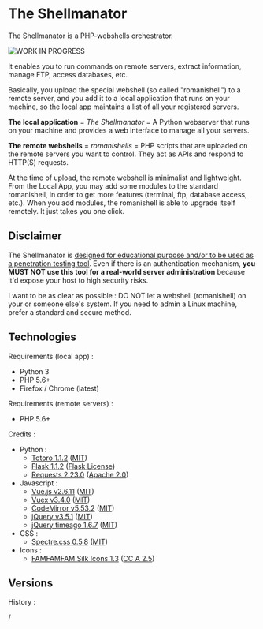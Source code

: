 # The Shellmanator

The Shellmanator is a PHP-webshells orchestrator.

![WORK IN PROGRESS](https://lh3.googleusercontent.com/qCbfU3gxX76gR5LCV3yCr-JcMa6B_r5PJhe736LZRXnHx0jTxWA47PPmwqUq5jSMSuM)

It enables you to run commands on remote servers, extract information, manage
FTP, access databases, etc.

Basically, you upload the special webshell (so called "romanishell") to a
remote server, and you add it to a local application that runs on your machine,
so the local app maintains a list of all your registered servers.

**The local application** = *The Shellmanator* = A Python webserver that runs
on your machine and provides a web interface to manage all your servers.

**The remote webshells** = *romanishells* = PHP scripts that are uploaded on
the remote servers you want to control. They act as APIs and respond to
HTTP(S) requests.

At the time of upload, the remote webshell is minimalist and lightweight.
From the Local App, you may add some modules to the standard romanishell, in
order to get more features (terminal, ftp, database access, etc.).
When you add modules, the romanishell is able to upgrade itself remotely. It
just takes you one click.


## Disclaimer

The Shellmanator is <ins>designed for educational purpose and/or to be used as
a penetration testing tool</ins>. Even if there is an authentication mechanism,
**you MUST NOT use this tool for a real-world server administration** because
it'd expose your host to high security risks.

I want to be as clear as possible : DO NOT let a webshell (romanishell) on
your or someone else's system. If you need to admin a Linux machine, prefer a
standard and secure method.


## Technologies

Requirements (local app) :

* Python 3
* PHP 5.6+
* Firefox / Chrome (latest)

Requirements (remote servers) :

* PHP 5.6+

Credits :

* Python :
  * [Totoro 1.1.2](https://github.com/ray0be/totororequests) ([MIT](https://opensource.org/licenses/MIT))
  * [Flask 1.1.2](https://flask.palletsprojects.com/en/1.1.x/) ([Flask License](https://flask.palletsprojects.com/en/1.1.x/license/))
  * [Requests 2.23.0](https://requests.readthedocs.io/en/master/) ([Apache 2.0](https://www.apache.org/licenses/LICENSE-2.0))
* Javascript :
  * [Vue.js v2.6.11](https://vuejs.org/) ([MIT](https://opensource.org/licenses/MIT))
  * [Vuex v3.4.0](https://vuex.vuejs.org) ([MIT](https://opensource.org/licenses/MIT))
  * [CodeMirror v5.53.2](https://codemirror.net/) ([MIT](https://opensource.org/licenses/MIT))
  * [jQuery v3.5.1](https://jquery.com/) ([MIT](https://opensource.org/licenses/MIT))
  * [jQuery timeago 1.6.7](https://timeago.yarp.com/) ([MIT](https://opensource.org/licenses/MIT))
* CSS :
  * [Spectre.css 0.5.8](https://picturepan2.github.io/spectre/index.html) ([MIT](https://opensource.org/licenses/MIT))
* Icons :
  * [FAMFAMFAM Silk Icons 1.3](http://www.famfamfam.com/lab/icons/silk/) ([CC A 2.5](https://creativecommons.org/licenses/by/2.5/))


## Versions

History :

/

